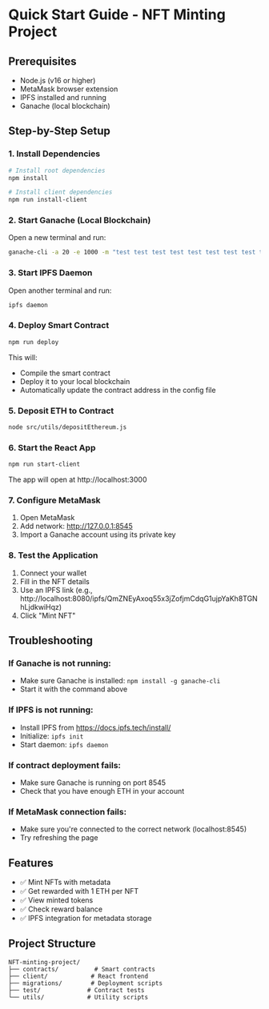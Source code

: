# Quick Start Guide - NFT Minting Project

## Prerequisites
- Node.js (v16 or higher)
- MetaMask browser extension
- IPFS installed and running
- Ganache (local blockchain)

## Step-by-Step Setup

### 1. Install Dependencies
```bash
# Install root dependencies
npm install

# Install client dependencies
npm run install-client
```

### 2. Start Ganache (Local Blockchain)
Open a new terminal and run:
```bash
ganache-cli -a 20 -e 1000 -m "test test test test test test test test test test test okay" -i 1337
```

### 3. Start IPFS Daemon
Open another terminal and run:
```bash
ipfs daemon
```

### 4. Deploy Smart Contract
```bash
npm run deploy
```
This will:
- Compile the smart contract
- Deploy it to your local blockchain
- Automatically update the contract address in the config file

### 5. Deposit ETH to Contract
```bash
node src/utils/depositEthereum.js
```

### 6. Start the React App
```bash
npm run start-client
```
The app will open at http://localhost:3000

### 7. Configure MetaMask
1. Open MetaMask
2. Add network: http://127.0.0.1:8545
3. Import a Ganache account using its private key

### 8. Test the Application
1. Connect your wallet
2. Fill in the NFT details
3. Use an IPFS link (e.g., http://localhost:8080/ipfs/QmZNEyAxoq55x3jZofjmCdqG1ujpYaKh8TGNhLjdkwiHqz)
4. Click "Mint NFT"

## Troubleshooting

### If Ganache is not running:
- Make sure Ganache is installed: `npm install -g ganache-cli`
- Start it with the command above

### If IPFS is not running:
- Install IPFS from https://docs.ipfs.tech/install/
- Initialize: `ipfs init`
- Start daemon: `ipfs daemon`

### If contract deployment fails:
- Make sure Ganache is running on port 8545
- Check that you have enough ETH in your account

### If MetaMask connection fails:
- Make sure you're connected to the correct network (localhost:8545)
- Try refreshing the page

## Features
- ✅ Mint NFTs with metadata
- ✅ Get rewarded with 1 ETH per NFT
- ✅ View minted tokens
- ✅ Check reward balance
- ✅ IPFS integration for metadata storage

## Project Structure
```
NFT-minting-project/
├── contracts/          # Smart contracts
├── client/            # React frontend
├── migrations/        # Deployment scripts
├── test/             # Contract tests
└── utils/            # Utility scripts
``` 